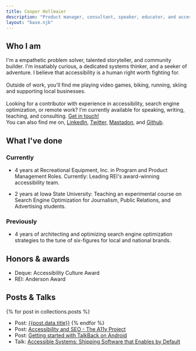 ```yaml
---
title: Cooper Hollmaier
description: "Product manager, consultant, speaker, educator, and accessiblity advocate."
layout: "base.njk"
---
```


## Who I am

I'm a empathetic problem solver, talented storyteller, and community builder. I'm insatiably curious, a dedicated systems thinker, and a seeker of adventure. I believe that accessibility is a human right worth fighting for.
\
\
Outside of work, you'll find me playing video games, biking, running, skiing and supporting local businesses.
\
\
Looking for a contributor with experience in accessibility, search engine optimization, or remote work? I'm currently available for speaking, writing, teaching, and consulting. [Get in touch!](mailto:cooper@hollmaier.com)
\
You can also find me on, [LinkedIn](https://www.linkedin.com/in/cooperhollmaier/), [Twitter](https://twitter.com/CooperHollmaier), [Mastadon](https://mastodon.social/@CooperHollmaier), and [Github](https://github.com/chollma).
## What I've done
### Currently
- 4 years at Recreational Equipment, Inc. in Program and Product Management Roles. Currently: Leading REI's award-winning accessibility team.

- 2 years at Iowa State University: Teaching an experimental course on Search Engine Optimization for Journalism, Public Relations, and Advertising students.

### Previously

- 4 years of architecting and optimizing search engine optimization strategies to the tune of six-figures for local and national brands.

## Honors & awards
- Deque: Accessibility Culture Award
- REI: Anderson Award
## Posts & Talks
{% for post in collections.posts %}
- Post: [{{post.data.title}}]({{post.url}})
{% endfor %}
- Post: [Accessibility and SEO - The A11y Project](https://www.a11yproject.com/posts/accessibility-seo/)
- Post: [Getting started with TalkBack on Android](https://www.a11yproject.com/posts/getting-started-talkback/)
- Talk: [Accessible Systems: Shipping Software that Enables by Default](https://www.csun.edu/cod/conference/sessions/index.php/public/presentations/view/1403)
